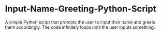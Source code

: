 # Input-Name-Greeting-Python-Script
A simple Python script that prompts the user to input their name and greets them accordingly. The code infinitely loops until the user inputs something.
